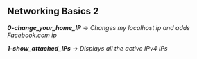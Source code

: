 ## Networking Basics 2

***0-change_your_home_IP*** -> *Changes my localhost ip and adds Facebook.com ip*

***1-show_attached_IPs*** -> *Displays all the active IPv4 IPs*
